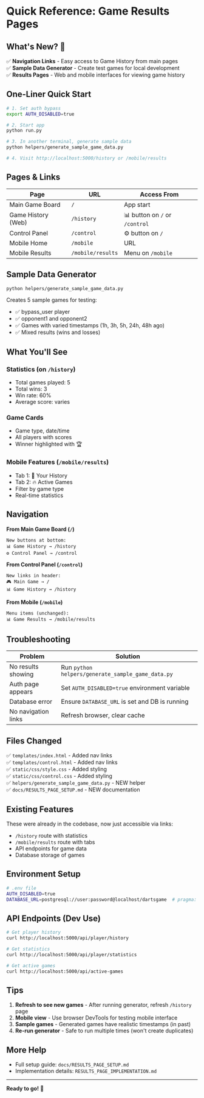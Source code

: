# Quick Reference: Game Results Pages

## What's New? 🎉

✅ **Navigation Links** - Easy access to Game History from main pages  
✅ **Sample Data Generator** - Create test games for local development  
✅ **Results Pages** - Web and mobile interfaces for viewing game history

## One-Liner Quick Start

```bash
# 1. Set auth bypass
export AUTH_DISABLED=true

# 2. Start app
python run.py

# 3. In another terminal, generate sample data
python helpers/generate_sample_game_data.py

# 4. Visit http://localhost:5000/history or /mobile/results
```

## Pages & Links

| Page               | URL               | Access From                    |
| ------------------ | ----------------- | ------------------------------ |
| Main Game Board    | `/`               | App start                      |
| Game History (Web) | `/history`        | 📊 button on `/` or `/control` |
| Control Panel      | `/control`        | ⚙️ button on `/`               |
| Mobile Home        | `/mobile`         | URL                            |
| Mobile Results     | `/mobile/results` | Menu on `/mobile`              |

## Sample Data Generator

```bash
python helpers/generate_sample_game_data.py
```

Creates 5 sample games for testing:

- ✅ bypass_user player
- ✅ opponent1 and opponent2
- ✅ Games with varied timestamps (1h, 3h, 5h, 24h, 48h ago)
- ✅ Mixed results (wins and losses)

## What You'll See

### Statistics (on `/history`)

- Total games played: 5
- Total wins: 3
- Win rate: 60%
- Average score: varies

### Game Cards

- Game type, date/time
- All players with scores
- Winner highlighted with 🏆

### Mobile Features (`/mobile/results`)

- Tab 1: 📜 Your History
- Tab 2: 🔥 Active Games
- Filter by game type
- Real-time statistics

## Navigation

**From Main Game Board (`/`)**

```
New buttons at bottom:
📊 Game History → /history
⚙️ Control Panel → /control
```

**From Control Panel (`/control`)**

```
New links in header:
🎮 Main Game → /
📊 Game History → /history
```

**From Mobile (`/mobile`)**

```
Menu items (unchanged):
📊 Game Results → /mobile/results
```

## Troubleshooting

| Problem             | Solution                                          |
| ------------------- | ------------------------------------------------- |
| No results showing  | Run `python helpers/generate_sample_game_data.py` |
| Auth page appears   | Set `AUTH_DISABLED=true` environment variable     |
| Database error      | Ensure `DATABASE_URL` is set and DB is running    |
| No navigation links | Refresh browser, clear cache                      |

## Files Changed

✅ `templates/index.html` - Added nav links  
✅ `templates/control.html` - Added nav links  
✅ `static/css/style.css` - Added styling  
✅ `static/css/control.css` - Added styling  
✅ `helpers/generate_sample_game_data.py` - NEW helper  
✅ `docs/RESULTS_PAGE_SETUP.md` - NEW documentation

## Existing Features

These were already in the codebase, now just accessible via links:

- `/history` route with statistics
- `/mobile/results` route with tabs
- API endpoints for game data
- Database storage of games

## Environment Setup

```bash
# .env file
AUTH_DISABLED=true
DATABASE_URL=postgresql://user:password@localhost/dartsgame  # pragma: allowlist secret
```

## API Endpoints (Dev Use)

```bash
# Get player history
curl http://localhost:5000/api/player/history

# Get statistics
curl http://localhost:5000/api/player/statistics

# Get active games
curl http://localhost:5000/api/active-games
```

## Tips

1. **Refresh to see new games** - After running generator, refresh `/history` page
2. **Mobile view** - Use browser DevTools for testing mobile interface
3. **Sample games** - Generated games have realistic timestamps (in past)
4. **Re-run generator** - Safe to run multiple times (won't create duplicates)

## More Help

- Full setup guide: `docs/RESULTS_PAGE_SETUP.md`
- Implementation details: `RESULTS_PAGE_IMPLEMENTATION.md`

---

**Ready to go!** 🚀

